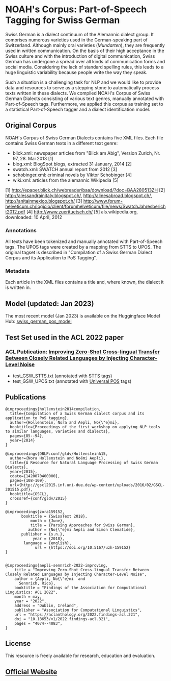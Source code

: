 # NOAH's Corpus: Part-of-Speech Tagging for Swiss German

Swiss German is a dialect continuum of the Alemannic dialect group. It comprises numerous varieties used in the German-speaking part of Switzerland. Although mainly oral varieties (_Mundarten_), they are frequently used in written communication. On the basis of their high acceptance in the Swiss culture and with the introduction of digital communication, Swiss German has undergone a spread over all kinds of communication forms and social media. Considering the lack of standard spelling rules, this leads to a huge linguistic variability because people write the way they speak. 

Such a situation is a challenging task for NLP and we would like to provide data and resources to serve as a stepping stone to automatically process texts written in these dialects. We compiled NOAH's Corpus of Swiss German Dialects consisting of various text genres, manually annotated with Part-of-Speech tags. Furthermore, we applied this corpus as training set to a statistical Part-of-Speech tagger and a dialect identification model.

## Original Corpus

NOAH's Corpus of Swiss German Dialects contains five XML files.
Each file contains Swiss German texts in a different text genre:
- blick.xml: newspaper articles from "Blick am Abig", Version Zurich, Nr. 97, 28. Mai 2013 [1]
- blog.xml: BlogSpot blogs, extracted 31 January, 2014 [2]
- swatch.xml: SWATCH annual report from 2012 [3]
- schobinger.xml: criminal novels by Viktor Schobinger [4]
- wiki.xml: articles from the alemannic Wikipedia [5]

[1] http://epaper.blick.ch/webreader/baa/download/?doc=BAA280513ZH
[2] http://alessandrainitaly.blogspot.ch/, http://alinesabroad.blogspot.ch/, http://anitainmexico.blogspot.ch/
[3] http://www.forum-helveticum.ch/logicio/client/forumhelveticum/file/news/SwatchJahresbericht2012.pdf
[4] http://www.zuerituetsch.ch/
[5] als.wikipedia.org, downloaded: 10 April, 2012

### Annotations

All texts have been tokenized and manually annotated with Part-of-Speech tags. The UPOS tags were created by a mapping from STTS to UPOS.
The original tagset is described in "Compilation of a Swiss German Dialect Corpus and its Application to PoS Tagging".

### Metadata

Each article in the XML files contains a title and, where known, the dialect it is written in.

## Model (updated: Jan 2023)

The most recent model (Jan 2023) is available on the Huggingface Model Hub: [swiss_german_pos_model](https://huggingface.co/noeminaepli/swiss_german_pos_model)

## Test Set used in the ACL 2022 paper
### ACL Publication: [Improving Zero-Shot Cross-lingual Transfer Between Closely Related Languages by Injecting Character-Level Noise](https://noe-eva.github.io/publication/acl22/)

- test_GSW_STTS.txt (annotated with [STTS](https://www.ims.uni-stuttgart.de/forschung/ressourcen/lexika/germantagsets/) tags)
- test_GSW_UPOS.txt (annotated with [Universal POS](https://www.ims.uni-stuttgart.de/forschung/ressourcen/lexika/germantagsets/) tags)



## Publications

```
@inproceedings{hollenstein2014compilation,
  title={Compilation of a Swiss German dialect corpus and its application to PoS tagging},
  author={Hollenstein, Nora and Aepli, No{\"e}mi},
  booktitle={Proceedings of the first workshop on applying NLP tools to similar languages, varieties and dialects},
  pages={85--94},
  year={2014}
}

@inproceedings{DBLP:conf/gldv/HollensteinA15,
  author={Nora Hollenstein and Noëmi Aepli},
  title={A Resource for Natural Language Processing of Swiss German Dialects},
  year={2015},
  cdate={1420070400000},
  pages={108-109},
  url={http://gscl2015.inf.uni-due.de/wp-content/uploads/2016/02/GSCL-201515.pdf},
  booktitle={GSCL},
  crossref={conf/gldv/2015}
}

@inproceedings{zora159152,
       booktitle = {SwissText 2018},
           month = {June},
           title = {Parsing Approaches for Swiss German},
          author = {No{\"e}mi Aepli and Simon Clematide},
       publisher = {s.n.},
            year = {2018},
        language = {english},
             url = {https://doi.org/10.5167/uzh-159152}
}


@inproceedings{aepli-sennrich-2022-improving,
    title = "Improving Zero-Shot Cross-lingual Transfer Between Closely Related Languages by Injecting Character-Level Noise",
    author = {Aepli, No{\"e}mi  and
      Sennrich, Rico},
    booktitle = "Findings of the Association for Computational Linguistics: ACL 2022",
    month = may,
    year = "2022",
    address = "Dublin, Ireland",
    publisher = "Association for Computational Linguistics",
    url = "https://aclanthology.org/2022.findings-acl.321",
    doi = "10.18653/v1/2022.findings-acl.321",
    pages = "4074--4083",
}

```


## License

This resource is freely available for research, education and evaluation. 



## [Official Website](https://noe-eva.github.io/NOAH-Corpus/)
